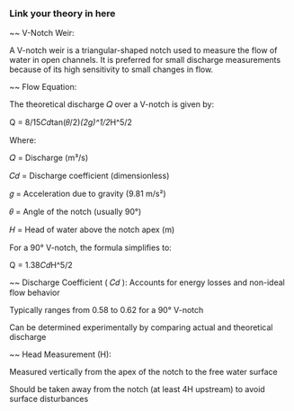 ### Link your theory in here
~~ V-Notch Weir:

A V-notch weir is a triangular-shaped notch used to measure the flow of water in open channels. It is preferred for small discharge measurements because of its high sensitivity to small changes in flow.

~~ Flow Equation:

The theoretical discharge 
𝑄 over a V-notch is given by:

Q = 8/15*Cd*tan(𝜃/2)*(2g)^1/2*H^5/2
 
Where:

𝑄 = Discharge (m³/s)

𝐶𝑑 = Discharge coefficient (dimensionless)

𝑔 = Acceleration due to gravity (9.81 m/s²)

𝜃 = Angle of the notch (usually 90°)

𝐻 = Head of water above the notch apex (m)

For a 90° V-notch, the formula simplifies to:

Q = 1.38*Cd*H^5/2
 
~~ Discharge Coefficient 
(
𝐶𝑑
):
Accounts for energy losses and non-ideal flow behavior

Typically ranges from 0.58 to 0.62 for a 90° V-notch

Can be determined experimentally by comparing actual and theoretical discharge

~~ Head Measurement (H):

Measured vertically from the apex of the notch to the free water surface

Should be taken away from the notch (at least 4H upstream) to avoid surface disturbances

